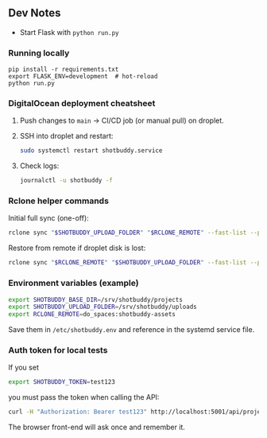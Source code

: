 ## Dev Notes

- Start Flask with `python run.py`

### Running locally

```
pip install -r requirements.txt
export FLASK_ENV=development  # hot-reload
python run.py
```

### DigitalOcean deployment cheatsheet

1.  Push changes to `main` → CI/CD job (or manual pull) on droplet.
2.  SSH into droplet and restart:

    ```bash
    sudo systemctl restart shotbuddy.service
    ```

3.  Check logs:

    ```bash
    journalctl -u shotbuddy -f
    ```

### Rclone helper commands

Initial full sync (one-off):

```bash
rclone sync "$SHOTBUDDY_UPLOAD_FOLDER" "$RCLONE_REMOTE" --fast-list --progress
```

Restore from remote if droplet disk is lost:

```bash
rclone sync "$RCLONE_REMOTE" "$SHOTBUDDY_UPLOAD_FOLDER" --fast-list --progress
```

### Environment variables (example)

```bash
export SHOTBUDDY_BASE_DIR=/srv/shotbuddy/projects
export SHOTBUDDY_UPLOAD_FOLDER=/srv/shotbuddy/uploads
export RCLONE_REMOTE=do_spaces:shotbuddy-assets
```

Save them in `/etc/shotbuddy.env` and reference in the systemd service file.

### Auth token for local tests

If you set

```bash
export SHOTBUDDY_TOKEN=test123
```

you must pass the token when calling the API:

```bash
curl -H "Authorization: Bearer test123" http://localhost:5001/api/project/current
```

The browser front-end will ask once and remember it.
